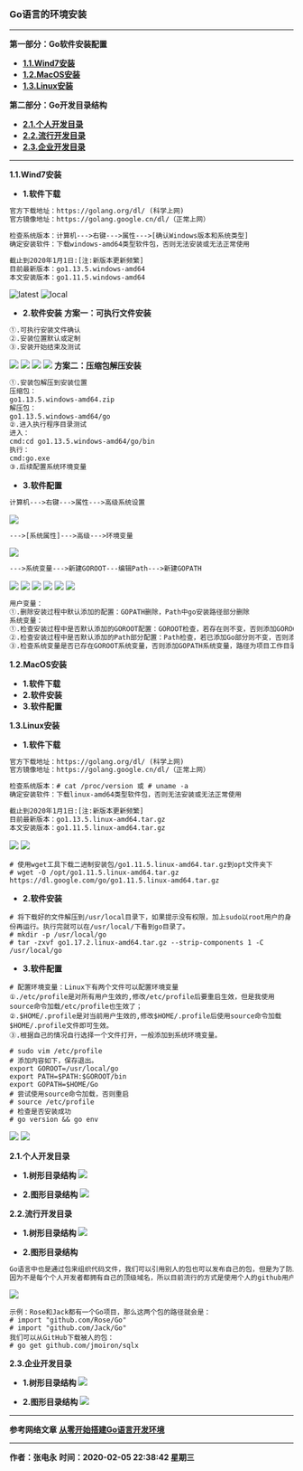 ### Go语言的环境安装

---
**第一部分：Go软件安装配置**
- <a href="#1.1">**1.1.Wind7安装**</a>
- <a href="#1.2">**1.2.MacOS安装**</a>
- <a href="#1.3">**1.3.Linux安装**</a>

**第二部分：Go开发目录结构**
- <a href="#2.1">**2.1.个人开发目录**</a>
- <a href="#2.2">**2.2.流行开发目录**</a>
- <a href="#2.3">**2.3.企业开发目录**</a>

---
<a id="1.1">**1.1.Wind7安装**</a>
- **1.软件下载**
```html
官方下载地址：https://golang.org/dl/ (科学上网)
官方镜像地址：https://golang.google.cn/dl/（正常上网）
```
```html
检查系统版本：计算机--->右键--->属性--->[确认Windows版本和系统类型]
确定安装软件：下载windows-amd64类型软件包，否则无法安装或无法正常使用
```
```html
截止到2020年1月1日:[注:新版本更新频繁]
目前最新版本：go1.13.5.windows-amd64
本文安装版本：go1.11.5.windows-amd64
```
![latest](https://www.showdoc.cc/server/api/common/visitfile/sign/1166de4c3513de2b2ddadab27217e6f0?showdoc=.jpg)
![local](https://www.showdoc.cc/server/api/common/visitfile/sign/2f56fb9f9dec18b29eb88432622b02b0?showdoc=.jpg)


- **2.软件安装**
**方案一：可执行文件安装**
```html
①.可执行安装文件确认
②.安装位置默认或定制
③.安装开始结束及测试
```
![](https://www.showdoc.cc/server/api/common/visitfile/sign/860608da68f93d784f4f282cdfb7be52?showdoc=.jpg)
![](https://www.showdoc.cc/server/api/common/visitfile/sign/21bcb7a4d4e57c3fc2bd424a6c584364?showdoc=.jpg)
![](https://www.showdoc.cc/server/api/common/visitfile/sign/0972e2960a3827d7ff63ecfb8dce0dc7?showdoc=.jpg)
![](https://www.showdoc.cc/server/api/common/visitfile/sign/e35a5467078a89aea80181fbb611ce2b?showdoc=.jpg)
**方案二：压缩包解压安装**
```html
①.安装包解压到安装位置
压缩包：
go1.13.5.windows-amd64.zip
解压包：
go1.13.5.windows-amd64/go
②.进入执行程序目录测试
进入：
cmd:cd go1.13.5.windows-amd64/go/bin
执行：
cmd:go.exe
③.后续配置系统环境变量
```


- **3.软件配置**
```html
计算机--->右键--->属性--->高级系统设置
```
![](https://www.showdoc.cc/server/api/common/visitfile/sign/ea9b728da44c8c40e13f3540812320f5?showdoc=.jpg)
```html
--->[系统属性]--->高级--->环境变量
```
![](https://www.showdoc.cc/server/api/common/visitfile/sign/ffd9c95783a714f42a7f76868904727f?showdoc=.jpg)
```html
--->系统变量--->新建GOROOT---编辑Path--->新建GOPATH
```
![](https://www.showdoc.cc/server/api/common/visitfile/sign/9916cd27b121019f61c022ea6f0fef29?showdoc=.jpg)
![](https://www.showdoc.cc/server/api/common/visitfile/sign/3e1d7a53312998a367acb850aaea9990?showdoc=.jpg)
![](https://www.showdoc.cc/server/api/common/visitfile/sign/44ddeca72c5be32af913b12e9e020cc9?showdoc=.jpg)
![](https://www.showdoc.cc/server/api/common/visitfile/sign/2e6053c36cbaf3f5696fc0a78a01aa04?showdoc=.jpg)
![](https://www.showdoc.cc/server/api/common/visitfile/sign/723b366368ddc2821f9bfbe877c666e9?showdoc=.jpg)
![](https://www.showdoc.cc/server/api/common/visitfile/sign/f005934238be39794082d02b4ba1677b?showdoc=.jpg)
```html
用户变量：
①.删除安装过程中默认添加的配置：GOPATH删除，Path中go安装路径部分删除
系统变量：
①.检查安装过程中是否默认添加的GOROOT配置：GOROOT检查，若存在则不变，否则添加GOROOT系统变量
②.检查安装过程中是否默认添加的Path部分配置：Path检查，若已添加Go部分则不变，否则添加Go部分配置
③.检查系统变量是否已存在GOROOT系统变量，否则添加GOPATH系统变量，路径为项目工作目录路径（如：D:\Go\[src,bin,pkg],则添加D:\Go\，此目录为新建的）
```

<a id="1.2">**1.2.MacOS安装**</a>
- **1.软件下载**
- **2.软件安装**
- **3.软件配置**

<a id="1.3">**1.3.Linux安装**</a>
- **1.软件下载**
```html
官方下载地址：https://golang.org/dl/ (科学上网)
官方镜像地址：https://golang.google.cn/dl/（正常上网）
```
```html
检查系统版本：# cat /proc/version 或 # uname -a
确定安装软件：下载linux-amd64类型软件包，否则无法安装或无法正常使用
```
```html
截止到2020年1月1日:[注:新版本更新频繁]
目前最新版本：go1.13.5.linux-amd64.tar.gz
本文安装版本：go1.11.5.linux-amd64.tar.gz
```
![](https://www.showdoc.cc/server/api/common/visitfile/sign/90f62e13cbdaa34e7a0c28ab428f2851?showdoc=.jpg)
![](https://www.showdoc.cc/server/api/common/visitfile/sign/69c160d499955957a2ffef37819e5089?showdoc=.jpg)
```shell
# 使用wget工具下载二进制安装包/go1.11.5.linux-amd64.tar.gz到opt文件夹下
# wget -O /opt/go1.11.5.linux-amd64.tar.gz https://dl.google.com/go/go1.11.5.linux-amd64.tar.gz
```

- **2.软件安装**
```shell
# 将下载好的文件解压到/usr/local目录下，如果提示没有权限，加上sudo以root用户的身份再运行。执行完就可以在/usr/local/下看到go目录了。
# mkdir -p /usr/local/go
# tar -zxvf go1.17.2.linux-amd64.tar.gz --strip-components 1 -C /usr/local/go
```

- **3.软件配置**
```shell
# 配置环境变量：Linux下有两个文件可以配置环境变量
①./etc/profile是对所有用户生效的,修改/etc/profile后要重启生效，但是我使用source命令加载/etc/profile也生效了；
②.$HOME/.profile是对当前用户生效的,修改$HOME/.profile后使用source命令加载$HOME/.profile文件即可生效。
③.根据自己的情况自行选择一个文件打开，一般添加到系统环境变量。
```
```shell
# sudo vim /etc/profile
# 添加内容如下，保存退出。
export GOROOT=/usr/local/go
export PATH=$PATH:$GOROOT/bin
export GOPATH=$HOME/Go
# 尝试使用source命令加载，否则重启
# source /etc/profile
# 检查是否安装成功
# go version && go env
```
![](https://www.showdoc.cc/server/api/common/visitfile/sign/465ae78c777bf8c37ee1351df2baaf22?showdoc=.jpg)
![](https://www.showdoc.cc/server/api/common/visitfile/sign/6ada71864e41dad31f3e87f0a46949d4?showdoc=.jpg)

<a id="2.1">**2.1.个人开发目录**</a>
- **1.树形目录结构**
![](https://www.showdoc.cc/server/api/common/visitfile/sign/170a459468c803d87bed890332f674d2?showdoc=.jpg)

- **2.图形目录结构**
![](https://www.showdoc.cc/server/api/common/visitfile/sign/75e785d7f7e23bae8c22b71bdaa8298f?showdoc=.jpg)

<a id="2.2">**2.2.流行开发目录**</a>
- **1.树形目录结构**
![](https://www.showdoc.cc/server/api/common/visitfile/sign/cccfc46bd0a847ff0db219718c59c497?showdoc=.jpg)

- **2.图形目录结构**
```html
Go语言中也是通过包来组织代码文件，我们可以引用别人的包也可以发布自己的包，但是为了防止不同包的项目名冲突，我们通常使用顶级域名来作为包名的前缀，这样就不担心项目名冲突的问题了。
因为不是每个个人开发者都拥有自己的顶级域名，所以目前流行的方式是使用个人的github用户名来区分不同的包。
```
![](https://www.showdoc.cc/server/api/common/visitfile/sign/5339d752bec2fc65885c8166a0e9c736?showdoc=.jpg)
```
示例：Rose和Jack都有一个Go项目，那么这两个包的路径就会是：
# import "github.com/Rose/Go"
# import "github.com/Jack/Go"
我们可以从GitHub下载被人的包：
# go get github.com/jmoiron/sqlx
```

<a id="2.3">**2.3.企业开发目录**</a>

- **1.树形目录结构**
![](https://www.showdoc.cc/server/api/common/visitfile/sign/56d0246e8ccc790db182bb8b455b05a3?showdoc=.jpg)

- **2.图形目录结构**
![](https://www.showdoc.cc/server/api/common/visitfile/sign/b186c15e83b99e4e7fbf7bf8c8ee0257?showdoc=.jpg)

---
**参考网络文章**
[**从零开始搭建Go语言开发环境**](https://www.liwenzhou.com/posts/Go/install_go_dev/)

---
**作者：张电永**
**时间：2020-02-05 22:38:42 星期三**
